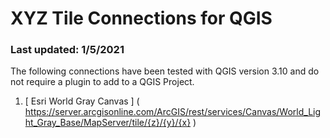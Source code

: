 # XYZ Tile Connections for QGIS

### Last updated: 1/5/2021

The following connections have been tested with QGIS version 3.10 and do not require a plugin to add to a QGIS Project.


1. [ Esri World Gray Canvas ] ( https://server.arcgisonline.com/ArcGIS/rest/services/Canvas/World_Light_Gray_Base/MapServer/tile/{z}/{y}/{x} )

